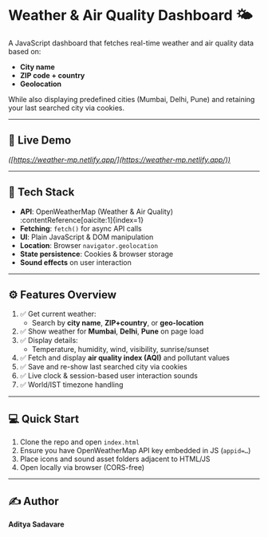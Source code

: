# Weather & Air Quality Dashboard 🌤️

A JavaScript dashboard that fetches real-time weather and air quality data based on:

- **City name**
- **ZIP code + country**
- **Geolocation**

While also displaying predefined cities (Mumbai, Delhi, Pune) and retaining your last searched city via cookies.

---

## 🚀 Live Demo

*([https://weather-mp.netlify.app/](https://weather-mp.netlify.app/))*

---

## 🧠 Tech Stack

- **API**: OpenWeatherMap (Weather & Air Quality) :contentReference[oaicite:1]{index=1}
- **Fetching**: `fetch()` for async API calls
- **UI**: Plain JavaScript & DOM manipulation
- **Location**: Browser `navigator.geolocation`
- **State persistence**: Cookies & browser storage
- **Sound effects** on user interaction

---

## ⚙️ Features Overview

1. ✅ Get current weather:
   - Search by **city name**, **ZIP+country**, or **geo-location**
2. ✅ Show weather for **Mumbai**, **Delhi**, **Pune** on page load
3. ✅ Display details:
   - Temperature, humidity, wind, visibility, sunrise/sunset
4. ✅ Fetch and display **air quality index (AQI)** and pollutant values
5. ✅ Save and re-show last searched city via cookies
6. ✅ Live clock & session-based user interaction sounds
7. ✅ World/IST timezone handling

---

## 💻 Quick Start

1. Clone the repo and open `index.html`
2. Ensure you have OpenWeatherMap API key embedded in JS (`appid=…`)
3. Place icons and sound asset folders adjacent to HTML/JS
4. Open locally via browser (CORS-free)

---

## ✍️ Author

**Aditya Sadavare**  

